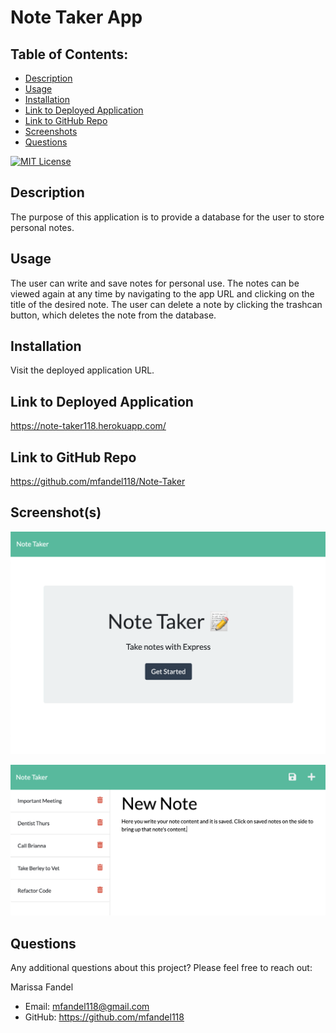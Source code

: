 # Note Taker App

## Table of Contents:

- [Description](#description)
- [Usage](#usage)
- [Installation](#installation)
- [Link to Deployed Application](#link-to-deployed-application)
- [Link to GitHub Repo](#link-to-github-repo)
- [Screenshots](#screenshots)
- [Questions](#questions)

[![MIT License](https://img.shields.io/badge/License-MIT-blue.svg)](https://opensource.org/licenses/)

## Description

The purpose of this application is to provide a database for the user to store personal notes.

## Usage

The user can write and save notes for personal use. The notes can be viewed again at any time by navigating to the app URL and clicking on the title of the desired note. The user can delete a note by clicking the trashcan button, which deletes the note from the database.

## Installation

Visit the deployed application URL.

## Link to Deployed Application

https://note-taker118.herokuapp.com/

## Link to GitHub Repo

https://github.com/mfandel118/Note-Taker

## Screenshot(s)

![Note Taker landing page](./public/assets/images/note-taker.png)

![New Note screenshot](./public/assets/images/new-note.png)

## Questions

Any additional questions about this project? Please feel free to reach out:

Marissa Fandel

- Email: mfandel118@gmail.com
- GitHub: https://github.com/mfandel118
